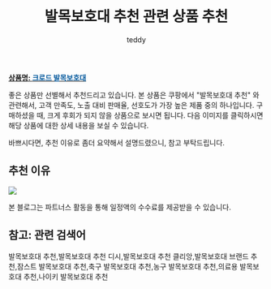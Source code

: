 ﻿---
layout: post
title:  "발목보호대 추천 관련 상품 추천"
author: teddy
categories: [ 가구/인테리어 ]
tags: [발목보호대 추천,발목보호대 추천 디시,발목보호대 추천 클리앙,발목보호대 브랜드 추천,잠스트 발목보호대 추천,축구 발목보호대 추천,농구 발목보호대 추천,의료용 발목보호대 추천,나이키 발목보호대 추천]
image: https://static.coupangcdn.com/image/vendor_inventory/18ac/0daa6e336e061935bf2f80590f0359e67bb0351c4bc3b1ed972e27a249ef.jpg 
description: "쿠팡에서 발목보호대 추천 관련 상품으로 가장 고객 선호도가 높은 제품 중 하나입니다."
---

<a href="https://link.coupang.com/re/AFFSDP?lptag=AF3256674&pageKey=6327828785&itemId=13219340646&vendorItemId=81459521657&traceid=V0-153-40463f200c84c8ae&requestid=20221223014858335320208"><b>상품명: <font color='#01579B'>크로드 발목보호대</font></b></a>

좋은 상품만 선별해서 추천드리고 있습니다.
본 상품은 쿠팡에서 "발목보호대 추천" 와 관련해서, 고객 만족도, 노출 대비 판매율, 선호도가 가장 높은 제품 중의 하나입니다.
구매하셨을 때, 크게 후회가 되지 않을 상품으로 보시면 됩니다. 
다음 이미지를 클릭하시면 해당 상품에 대한 상세 내용을 보실 수 있습니다.

바쁘시다면, 추천 이유로 좀더 요약해서 설명드렸으니, 참고 부탁드립니다.

## 추천 이유 

<a href="https://link.coupang.com/re/AFFSDP?lptag=AF3256674&pageKey=6327828785&itemId=13219340646&vendorItemId=81459521657&traceid=V0-153-40463f200c84c8ae&requestid=20221223014858335320208"><img src="https://link.coupang.com/re/AFFSDP?lptag=AF3256674&pageKey=6327828785&itemId=13219340646&vendorItemId=81459521657&traceid=V0-153-40463f200c84c8ae&requestid=20221223014858335320208"></a> 

본 블로그는 파트너스 활동을 통해 일정액의 수수료를 제공받을 수 있습니다.

## 참고: 관련 검색어    
발목보호대 추천,발목보호대 추천 디시,발목보호대 추천 클리앙,발목보호대 브랜드 추천,잠스트 발목보호대 추천,축구 발목보호대 추천,농구 발목보호대 추천,의료용 발목보호대 추천,나이키 발목보호대 추천